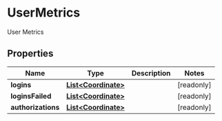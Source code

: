 

# UserMetrics

User Metrics

## Properties

| Name | Type | Description | Notes |
|------------ | ------------- | ------------- | -------------|
|**logins** | [**List&lt;Coordinate&gt;**](Coordinate.md) |  |  [readonly] |
|**loginsFailed** | [**List&lt;Coordinate&gt;**](Coordinate.md) |  |  [readonly] |
|**authorizations** | [**List&lt;Coordinate&gt;**](Coordinate.md) |  |  [readonly] |



